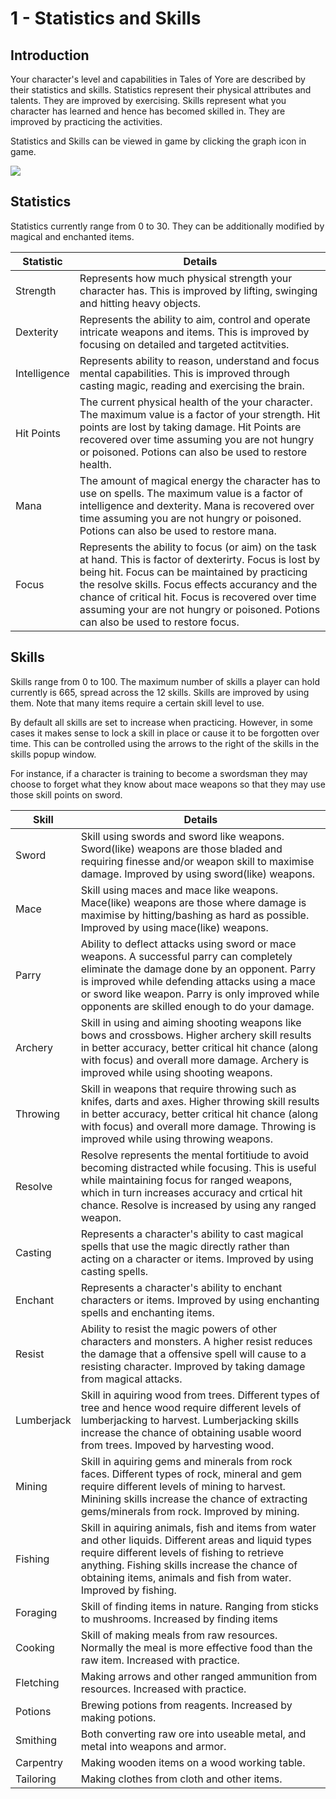 # 1 - Statistics and Skills

## Introduction
Your character's level and capabilities in Tales of Yore are described by their statistics and skills. Statistics represent their physical attributes and talents. They are improved by exercising. Skills represent what you character has learned and hence has becomed skilled in. They are improved by practicing the activities.

Statistics and Skills can be viewed in game by clicking the graph icon in game.

![]({{APP_PATH}}graph.png)
## Statistics
Statistics currently range from 0 to 30. They can be additionally modified by magical and enchanted items.

| Statistic | Details |
| -------- | -------- |
| Strength     | Represents how much physical strength your character has. This is improved by lifting, swinging and hitting heavy objects.     | 
| Dexterity     | Represents the ability to aim, control and operate intricate weapons and items. This is improved by focusing on detailed and targeted actitvities.    | 
| Intelligence     | Represents ability to reason, understand and focus mental capabilities. This is improved through casting magic, reading and exercising the brain.   | 
| Hit Points     | The current physical health of the your character. The maximum value is a factor of your strength. Hit points are lost by taking damage. Hit Points are recovered over time assuming you are not hungry or poisoned. Potions can also be used to restore health.     | 
| Mana     | The amount of magical energy the character has to use on spells. The maximum value is a factor of intelligence and dexterity. Mana is recovered over time assuming you are not hungry or poisoned. Potions can also be used to restore mana.  | 
| Focus     | Represents the ability to focus (or aim) on the task at hand. This is factor of dexterirty. Focus is lost by being hit. Focus can be maintained by practicing the resolve skills. Focus effects accurancy and the chance of critical hit. Focus is recovered over time assuming your are not hungry or poisoned. Potions can also be used to restore focus.  | 
## Skills
Skills range from 0 to 100. The maximum number of skills a player can hold currently is 665, spread across the 12 skills. Skills are improved by using them. Note that many items require a certain skill level to use.

By default all skills are set to increase when practicing. However, in some cases it makes sense to lock a skill in place or cause it to be forgotten over time. This can be controlled using the arrows to the right of the skills in the skills popup window. 

For instance, if a character is training to become a swordsman they may choose to forget what they know about mace weapons so that they may use those skill points on sword.

| Skill | Details |
| -------- | -------- |
| Sword     | Skill using swords and sword like weapons. Sword(like) weapons are those bladed and requiring finesse and/or weapon skill to maximise damage. Improved by using sword(like) weapons.  | 
| Mace     | Skill using maces and mace like weapons. Mace(like) weapons are those where damage is maximise by hitting/bashing as hard as possible. Improved by using mace(like) weapons.   | 
| Parry     | Ability to deflect attacks using sword or mace weapons. A successful parry can completely eliminate the damage done by an opponent. Parry is improved while defending attacks using a mace or sword like weapon. Parry is only improved while opponents are skilled enough to do your damage.  | 
| Archery     | Skill in using and aiming shooting weapons like bows and crossbows. Higher archery skill results in better accuracy, better critical hit chance (along with focus) and overall more damage. Archery is improved while using shooting weapons.   | 
| Throwing     | Skill in weapons that require throwing such as knifes, darts and axes. Higher throwing skill results in better accuracy, better critical hit chance (along with focus) and overall more damage. Throwing is improved while using throwing weapons.   | 
| Resolve     | Resolve represents the mental fortitiude to avoid becoming distracted while focusing. This is useful while maintaining focus for ranged weapons, which in turn increases accuracy and crtical hit chance. Resolve is increased by using any ranged weapon.  | 
| Casting     | Represents a character's ability to cast magical spells that use the magic directly rather than acting on a character or items. Improved by using casting spells.    | 
| Enchant     | Represents a character's ability to enchant characters or items. Improved by using enchanting spells and enchanting items.  | 
| Resist     | Ability to resist the magic powers of other characters and monsters. A higher resist reduces the damage that a offensive spell will cause to a resisting character. Improved by taking damage from magical attacks.    | 
| Lumberjack     | Skill in aquiring wood from trees. Different types of tree and hence wood require different levels of lumberjacking to harvest. Lumberjacking skills increase the chance of obtaining usable woord from trees. Impoved by harvesting wood.   | 
| Mining     | Skill in aquiring gems and minerals from rock faces. Different types of rock, mineral and gem require different levels of mining to harvest. Minining skills increase the chance of extracting gems/minerals from rock. Improved by mining.   | 
| Fishing     | Skill in aquiring animals, fish and items from water and other liquids. Different areas and liquid types require different levels of fishing to retrieve anything. Fishing skills increase the chance of obtaining items, animals and fish from water. Improved by fishing.    | 
| Foraging | Skill of finding items in nature. Ranging from sticks to mushrooms. Increased by finding items |
| Cooking | Skill of making meals from raw resources. Normally the meal is more effective food than the raw item. Increased with practice.  |
| Fletching | Making arrows and other ranged ammunition from resources. Increased with practice.  |
| Potions | Brewing potions from reagents. Increased by making potions.  |
| Smithing | Both converting raw ore into useable metal, and metal into weapons and armor.  |
| Carpentry | Making wooden items on a wood working table.  |
| Tailoring | Making clothes from cloth and other items. |

